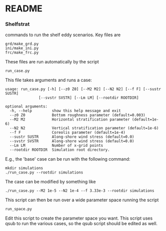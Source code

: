 # README #

### Shelfstrat

commands to run the shelf eddy scenarios. Key files are

    grd/make_grd.py
    ini/make_ini.py
    frc/make_frc.py

These files are run automatically by the script

    run_case.py

This file takes arguments and runs a case:

    usage: run_case.py [-h] [--z0 Z0] [--M2 M2] [--N2 N2] [--f F] [--sustr SUSTR]
                   [--svstr SVSTR] [--Lm LM] [--rootdir ROOTDIR]

    optional arguments:
      -h, --help         show this help message and exit
      --z0 Z0            Bottom roughness parameter (default=0.003)
      --M2 M2            Horizontal stratification parameter (default=1e-6)
      --N2 N2            Vertical stratification parameter (default=1e-6)
      --f F              Coreolis parameter (default=1e-4)
      --sustr SUSTR      Along-shore wind stress (default=0.0)
      --svstr SVSTR      Along-shore wind stress (default=0.0)
      --Lm LM            Number of x-grid points
      --rootdir ROOTDIR  Simulation root directory.

E.g., the 'base' case can be run with the following command:

    mkdir simulations
    ./run_case.py --rootdir simulations

The case can be modified by something like

    ./run_case.py --M2 1e-5 --N2 1e-4 --f 3.33e-3 --rootdir simulations

This script can then be run over a wide parameter space running the script

    run_space.py

Edit this script to create the parameter space you want. This script uses qsub to 
run the various cases, so the qsub script should be edited as well.